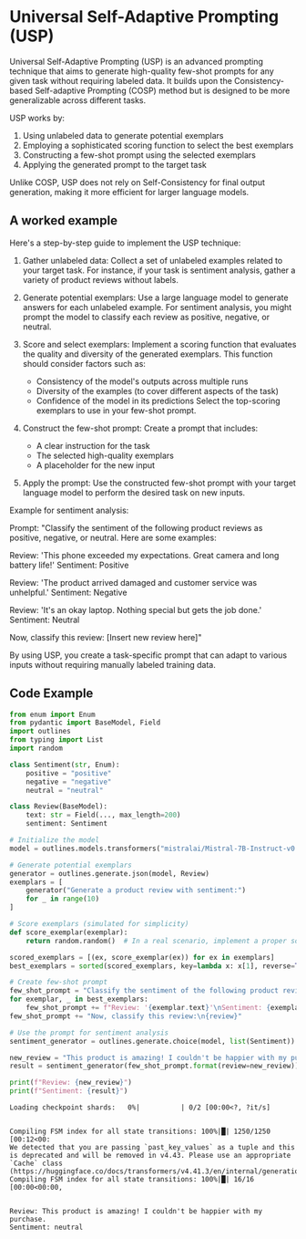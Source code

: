 # Universal Self-Adaptive Prompting (USP)


Universal Self-Adaptive Prompting (USP) is an advanced prompting technique that aims to generate high-quality few-shot prompts for any given task without requiring labeled data. It builds upon the Consistency-based Self-adaptive Prompting (COSP) method but is designed to be more generalizable across different tasks. 

USP works by:
1. Using unlabeled data to generate potential exemplars
2. Employing a sophisticated scoring function to select the best exemplars
3. Constructing a few-shot prompt using the selected exemplars
4. Applying the generated prompt to the target task

Unlike COSP, USP does not rely on Self-Consistency for final output generation, making it more efficient for larger language models.
    

## A worked example


Here's a step-by-step guide to implement the USP technique:

1. Gather unlabeled data:
   Collect a set of unlabeled examples related to your target task. For instance, if your task is sentiment analysis, gather a variety of product reviews without labels.

2. Generate potential exemplars:
   Use a large language model to generate answers for each unlabeled example. For sentiment analysis, you might prompt the model to classify each review as positive, negative, or neutral.

3. Score and select exemplars:
   Implement a scoring function that evaluates the quality and diversity of the generated exemplars. This function should consider factors such as:
   - Consistency of the model's outputs across multiple runs
   - Diversity of the examples (to cover different aspects of the task)
   - Confidence of the model in its predictions
   Select the top-scoring exemplars to use in your few-shot prompt.

4. Construct the few-shot prompt:
   Create a prompt that includes:
   - A clear instruction for the task
   - The selected high-quality exemplars
   - A placeholder for the new input

5. Apply the prompt:
   Use the constructed few-shot prompt with your target language model to perform the desired task on new inputs.

Example for sentiment analysis:

Prompt:
"Classify the sentiment of the following product reviews as positive, negative, or neutral. Here are some examples:

Review: 'This phone exceeded my expectations. Great camera and long battery life!'
Sentiment: Positive

Review: 'The product arrived damaged and customer service was unhelpful.'
Sentiment: Negative

Review: 'It's an okay laptop. Nothing special but gets the job done.'
Sentiment: Neutral

Now, classify this review:
[Insert new review here]"

By using USP, you create a task-specific prompt that can adapt to various inputs without requiring manually labeled training data.
    
## Code Example





```python
from enum import Enum
from pydantic import BaseModel, Field
import outlines
from typing import List
import random

class Sentiment(str, Enum):
    positive = "positive"
    negative = "negative"
    neutral = "neutral"

class Review(BaseModel):
    text: str = Field(..., max_length=200)
    sentiment: Sentiment

# Initialize the model
model = outlines.models.transformers("mistralai/Mistral-7B-Instruct-v0.1", device="cuda")

# Generate potential exemplars
generator = outlines.generate.json(model, Review)
exemplars = [
    generator("Generate a product review with sentiment:")
    for _ in range(10)
]

# Score exemplars (simulated for simplicity)
def score_exemplar(exemplar):
    return random.random()  # In a real scenario, implement a proper scoring function

scored_exemplars = [(ex, score_exemplar(ex)) for ex in exemplars]
best_exemplars = sorted(scored_exemplars, key=lambda x: x[1], reverse=True)[:3]

# Create few-shot prompt
few_shot_prompt = "Classify the sentiment of the following product reviews as positive, negative, or neutral. Here are some examples:\n\n"
for exemplar, _ in best_exemplars:
    few_shot_prompt += f"Review: '{exemplar.text}'\nSentiment: {exemplar.sentiment.value}\n\n"
few_shot_prompt += "Now, classify this review:\n{review}"

# Use the prompt for sentiment analysis
sentiment_generator = outlines.generate.choice(model, list(Sentiment))

new_review = "This product is amazing! I couldn't be happier with my purchase."
result = sentiment_generator(few_shot_prompt.format(review=new_review))

print(f"Review: {new_review}")
print(f"Sentiment: {result}")
```


    Loading checkpoint shards:   0%|          | 0/2 [00:00<?, ?it/s]


    Compiling FSM index for all state transitions: 100%|█| 1250/1250 [00:12<00:
    We detected that you are passing `past_key_values` as a tuple and this is deprecated and will be removed in v4.43. Please use an appropriate `Cache` class (https://huggingface.co/docs/transformers/v4.41.3/en/internal/generation_utils#transformers.Cache)
    Compiling FSM index for all state transitions: 100%|█| 16/16 [00:00<00:00, 


    Review: This product is amazing! I couldn't be happier with my purchase.
    Sentiment: neutral

